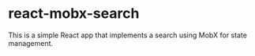 # react-mobx-search

This is a simple React app that implements a search using MobX for state management.
